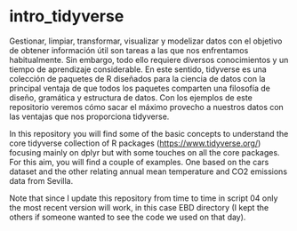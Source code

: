 # intro_tidyverse
Gestionar, limpiar, transformar, visualizar y modelizar datos con el objetivo de obtener información útil son tareas a las que nos enfrentamos habitualmente. Sin embargo, todo ello requiere diversos conocimientos y un tiempo de aprendizaje considerable. En este sentido, tidyverse es una colección de paquetes de R diseñados para la ciencia de datos con la principal ventaja de que todos los paquetes comparten una filosofía de diseño, gramática y estructura de datos. Con los ejemplos de este repositorio veremos cómo sacar el máximo provecho a nuestros datos con las ventajas que nos proporciona tidyverse.

In this repository you will find some of the basic concepts to understand the core tidyverse collection of R packages (https://www.tidyverse.org/) focusing mainly on dplyr but with some touches on all the core packages. For this aim, you will find a couple of examples. One based on the cars dataset and the other relating annual mean temperature and CO2 emissions data from Sevilla.

Note that since I update this repository from time to time in script 04 only the most recent version will work, in this case EBD directory (I kept the others if someone wanted to see the code we used on that day).